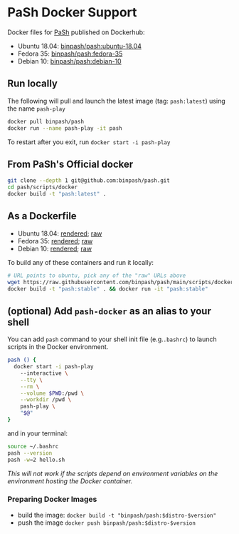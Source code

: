 
# PaSh Docker Support

Docker files for [PaSh](https://github.com/binpash/pash) published on Dockerhub:

* Ubuntu 18.04: [binpash/pash:ubuntu-18.04](https://hub.docker.com/r/binpash/pash)
* Fedora 35: [binpash/pash:fedora-35](https://hub.docker.com/r/binpash/pash)
* Debian 10: [binpash/pash:debian-10](https://hub.docker.com/r/binpash/pash)

## Run locally

The following will pull and launch the latest image (tag: `pash:latest`) using the name `pash-play`

```sh
docker pull binpash/pash
docker run --name pash-play -it pash
```

To restart after you exit, run `docker start -i pash-play`

## From PaSh's Official docker

```sh
git clone --depth 1 git@github.com:binpash/pash.git
cd pash/scripts/docker
docker build -t "pash:latest" .
```

## As a Dockerfile

* Ubuntu 18.04: [rendered](https://github.com/binpash/pash/blob/main/scripts/docker/ubuntu/Dockerfile); [raw](https://raw.githubusercontent.com/binpash/pash/main/scripts/docker/ubuntu/Dockerfile)
* Fedora 35: [rendered](https://github.com/binpash/pash/blob/main/scripts/docker/ubuntu/Dockerfile); [raw](https://raw.githubusercontent.com/binpash/pash/main/scripts/docker/ubuntu/Dockerfile)
* Debian 10: [rendered](https://github.com/binpash/pash/blob/main/scripts/docker/ubuntu/Dockerfile); [raw](https://raw.githubusercontent.com/binpash/pash/main/scripts/docker/ubuntu/Dockerfile)

To build any of these containers and run it locally:

```sh
# URL points to ubuntu, pick any of the "raw" URLs above
wget https://raw.githubusercontent.com/binpash/pash/main/scripts/docker/ubuntu/Dockerfile
docker build -t "pash:stable" . && docker run -it "pash:stable"
```

## (optional) Add `pash-docker` as an alias to your shell

You can add `pash` command to your shell init file (e.g.`.bashrc`) to launch scripts in the Docker environment.

```sh
pash () {
  docker start -i pash-play
    --interactive \
    --tty \
    --rm \
    --volume $PWD:/pwd \
    --workdir /pwd \
    pash-play \
    "$@"
}
```

and in your terminal:

```sh
source ~/.bashrc
pash --version
pash -w=2 hello.sh
```

_This will not work if the scripts depend on environment variables on the environment hosting the Docker container._

### Preparing Docker Images

* build the image: `docker build -t "binpash/pash:$distro-$version"`
* push the image `docker push binpash/pash:$distro-$version`

[//]: # "TODO(@nvasilakis, @dkarnikis): Just add a script."
